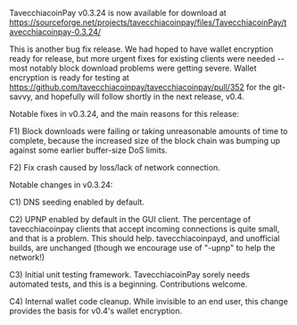 TavecchiacoinPay v0.3.24 is now available for download at
https://sourceforge.net/projects/tavecchiacoinpay/files/TavecchiacoinPay/tavecchiacoinpay-0.3.24/

This is another bug fix release.  We had hoped to have wallet encryption ready for release, but more urgent fixes for existing clients were needed -- most notably block download problems were getting severe.  Wallet encryption is ready for testing at https://github.com/tavecchiacoinpay/tavecchiacoinpay/pull/352 for the git-savvy, and hopefully will follow shortly in the next release, v0.4.

Notable fixes in v0.3.24, and the main reasons for this release:

F1) Block downloads were failing or taking unreasonable amounts of time to complete, because the increased size of the block chain was bumping up against some earlier buffer-size DoS limits.

F2) Fix crash caused by loss/lack of network connection.

Notable changes in v0.3.24:

C1) DNS seeding enabled by default.

C2) UPNP enabled by default in the GUI client.  The percentage of tavecchiacoinpay clients that accept incoming connections is quite small, and that is a problem.  This should help.  tavecchiacoinpayd, and unofficial builds, are unchanged (though we encourage use of "-upnp" to help the network!)

C3) Initial unit testing framework.  TavecchiacoinPay sorely needs automated tests, and this is a beginning.  Contributions welcome.

C4) Internal wallet code cleanup.  While invisible to an end user, this change provides the basis for v0.4's wallet encryption.
